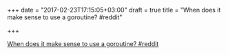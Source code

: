 +++
date = "2017-02-23T17:15:05+03:00"
draft = true
title = "When does it make sense to use a goroutine?  #reddit"

+++

<p><a href="https://t.co/AeZXvvKJJa">When does it make sense to use a goroutine?  #reddit</a></p>
